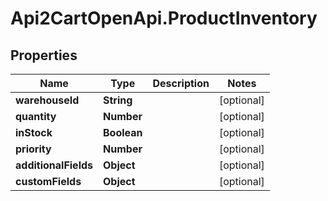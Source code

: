 # Api2CartOpenApi.ProductInventory

## Properties

Name | Type | Description | Notes
------------ | ------------- | ------------- | -------------
**warehouseId** | **String** |  | [optional] 
**quantity** | **Number** |  | [optional] 
**inStock** | **Boolean** |  | [optional] 
**priority** | **Number** |  | [optional] 
**additionalFields** | **Object** |  | [optional] 
**customFields** | **Object** |  | [optional] 


